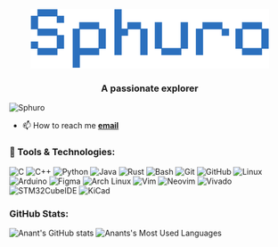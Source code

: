 <!-- <h1 align="center">Hi 👋, I'm Sphuro</h1> -->
<div align="center">
    <img src="Sphuro.png" alt="Centered Image">
</div>

<h3 align="center">A passionate explorer</h3>

<p align="left"> <img src="https://komarev.com/ghpvc/?username=Sphuro&label=Profile%20views&color=0e75b6&style=flat" alt="Sphuro" /> </p>

<!-- <p align="left"> <a href="https://github.com/ryo-ma/github-profile-trophy"><img src="https://github-profile-trophy.vercel.app/?username=Sphuro" alt="Sphuro" /></a> </p>

- 🔭 I’m currently working on **making a bootloader**

- 🌱 I’m currently learning **pcb designing, ML, kernel development**

- 👯 I’m looking to collaborate on **kernel development**

- 🤝 I’m looking for help with **pcb designing**
-  I'm interested in cybersecurity
-->

- 📫 How to reach me [**email**](oneyebot@gmail.com)

### 🔧 Tools & Technologies:

<!--[![My Skills](https://skillicons.dev/icons?i=c,cpp,py,rust,bash,git,github,linux,arduino,figma,arch,vim,neovim&theme=dark)](https://skillicons.dev)-->

![C](https://img.shields.io/badge/C-%2300599C.svg?style=for-the-badge&logo=c&logoColor=white)
![C++](https://img.shields.io/badge/C++-%2300599C.svg?style=for-the-badge&logo=c%2B%2B&logoColor=white)
![Python](https://img.shields.io/badge/python-%233776AB.svg?style=for-the-badge&logo=python&logoColor=white)
![Java](https://img.shields.io/badge/Java-ED8B00?style=for-the-badge&logo=openjdk&logoColor=white)
![Rust](https://img.shields.io/badge/rust-%23000000.svg?style=for-the-badge&logo=rust&logoColor=white)
![Bash](https://img.shields.io/badge/bash-%23121011.svg?style=for-the-badge&logo=gnu-bash&logoColor=white)
![Git](https://img.shields.io/badge/git-%23F05033.svg?style=for-the-badge&logo=git&logoColor=white)
![GitHub](https://img.shields.io/badge/github-%23181717.svg?style=for-the-badge&logo=github&logoColor=white)
![Linux](https://img.shields.io/badge/linux-%23FCC624.svg?style=for-the-badge&logo=linux&logoColor=black)
![Arduino](https://img.shields.io/badge/Arduino-%2300979D.svg?style=for-the-badge&logo=arduino&logoColor=white)
![Figma](https://img.shields.io/badge/Figma-%23F24E1E.svg?style=for-the-badge&logo=figma&logoColor=white)
![Arch Linux](https://img.shields.io/badge/arch-%231793D1.svg?style=for-the-badge&logo=arch-linux&logoColor=white)
![Vim](https://img.shields.io/badge/vim-%23019733.svg?style=for-the-badge&logo=vim&logoColor=white)
![Neovim](https://img.shields.io/badge/neovim-%2300FF00.svg?style=for-the-badge&logo=neovim&logoColor=white)
![Vivado](https://img.shields.io/badge/Vivado-%23007ACC.svg?style=for-the-badge&logo=xilinx&logoColor=white)
![STM32CubeIDE](https://img.shields.io/badge/STM32CubeIDE-%230073C7.svg?style=for-the-badge&logo=stmicroelectronics&logoColor=white)
![KiCad](https://img.shields.io/badge/KiCad-%233397C7.svg?style=for-the-badge&logo=kicad&logoColor=white)

### GitHub Stats:

![Anant's GitHub stats](https://github-readme-stats.vercel.app/api?username=sphuro&hide=issues&show_icons=true&theme=github_dark)
![Anants's Most Used Languages](https://github-readme-stats.vercel.app/api/top-langs/?username=sphuro&theme=github_dark&layout=compact)
